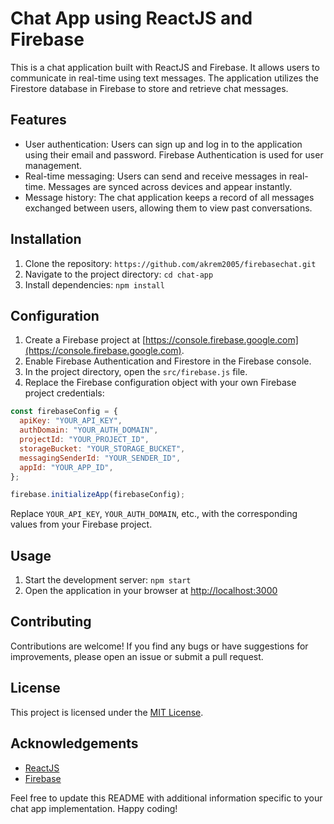 # Chat App using ReactJS and Firebase

This is a chat application built with ReactJS and Firebase. It allows users to communicate in real-time using text messages. The application utilizes the Firestore database in Firebase to store and retrieve chat messages.

## Features

- User authentication: Users can sign up and log in to the application using their email and password. Firebase Authentication is used for user management.
- Real-time messaging: Users can send and receive messages in real-time. Messages are synced across devices and appear instantly.
- Message history: The chat application keeps a record of all messages exchanged between users, allowing them to view past conversations.

## Installation

1. Clone the repository: `https://github.com/akrem2005/firebasechat.git`
2. Navigate to the project directory: `cd chat-app`
3. Install dependencies: `npm install`

## Configuration

1. Create a Firebase project at [https://console.firebase.google.com](https://console.firebase.google.com).
2. Enable Firebase Authentication and Firestore in the Firebase console.
3. In the project directory, open the `src/firebase.js` file.
4. Replace the Firebase configuration object with your own Firebase project credentials:

```javascript
const firebaseConfig = {
  apiKey: "YOUR_API_KEY",
  authDomain: "YOUR_AUTH_DOMAIN",
  projectId: "YOUR_PROJECT_ID",
  storageBucket: "YOUR_STORAGE_BUCKET",
  messagingSenderId: "YOUR_SENDER_ID",
  appId: "YOUR_APP_ID",
};

firebase.initializeApp(firebaseConfig);
```

Replace `YOUR_API_KEY`, `YOUR_AUTH_DOMAIN`, etc., with the corresponding values from your Firebase project.

## Usage

1. Start the development server: `npm start`
2. Open the application in your browser at [http://localhost:3000](http://localhost:3000)

## Contributing

Contributions are welcome! If you find any bugs or have suggestions for improvements, please open an issue or submit a pull request.

## License

This project is licensed under the [MIT License](LICENSE).

## Acknowledgements

- [ReactJS](https://reactjs.org)
- [Firebase](https://firebase.google.com)

Feel free to update this README with additional information specific to your chat app implementation. Happy coding!
